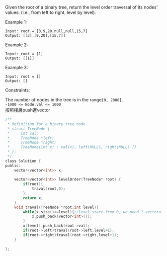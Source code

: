 Given the root of a binary tree, return the level order traversal of its nodes' values. (i.e., from left to right, level by level).

 

Example 1:

```
Input: root = [3,9,20,null,null,15,7]
Output: [[3],[9,20],[15,7]]
```
Example 2:
```
Input: root = [1]
Output: [[1]]
```
Example 3:
```
Input: root = []
Output: []
 ```

Constraints:  

The number of nodes in the tree is in the range``[0, 2000]``.   
``-1000 <= Node.val <= 1000``  
按照樓層push進vector
```c
/**
 * Definition for a binary tree node.
 * struct TreeNode {
 *     int val;
 *     TreeNode *left;
 *     TreeNode *right;
 *     TreeNode(int x) : val(x), left(NULL), right(NULL) {}
 * };
 */
class Solution {
public:
    vector<vector<int>> x; 
    
    vector<vector<int>> levelOrder(TreeNode* root) {
        if(root){
            traval(root,0);
        }  
        return x;
    }
    void traval(TreeNode *root,int level){
        while(x.size()<=level){//level start from 0, we need 1 vector<int> in 0, 2 in 1
            x.push_back(vector<int>());
        }
        x[level].push_back(root->val);
        if(root->left)traval(root->left,level+1);
        if(root->right)traval(root->right,level+1);
    }
    
};

```

